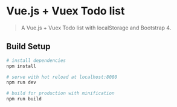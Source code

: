# Vue.js + Vuex Todo list

> A Vue.js + Vuex Todo list with localStorage and Bootstrap 4.

## Build Setup

``` bash
# install dependencies
npm install

# serve with hot reload at localhost:8080
npm run dev

# build for production with minification
npm run build
```
